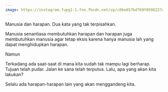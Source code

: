 ```yaml
---
image: https://instagram.fupg1-1.fna.fbcdn.net/vp/c06e657bd769f0598227c82903900a16/5CFA5810/t51.2885-15/e35/51059405_2061978543871866_8030640845246358873_n.jpg?_nc_ht=instagram.fupg1-1.fna.fbcdn.net&_nc_cat=106
---
```


Manusia dan harapan. Dua kata yang tak terpisahkan.

Manusia senantiasa membutuhkan harapan dan harapan juga membutuhkan manusia agar tetap eksis karena hanya manusia lah yang dapat menghidupkan harapan.

Namun

Terkadang ada saat-saat di mana kita sudah tak mampu lagi berharap. Tujuan telah pudar. Jalan ke sana telah terputus. Lalu, apa yang akan kita lakukan?

Selalu ada harapan-harapan lain yang akan menggandeng kita.